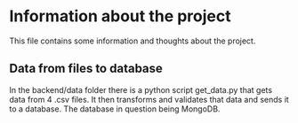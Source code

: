 # Information about the project

This file contains some information and thoughts about the project.

## Data from files to database

In the backend/data folder there is a python script get_data.py that gets data from 4 .csv files. It then transforms and validates that data and sends it to a database.
The database in question being MongoDB.
<br>
<br>
